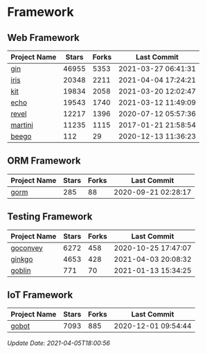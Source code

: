 # Framework

## Web Framework
| Project Name | Stars | Forks | Last Commit |
| ------------ | ----- | ----- | ----------- |
| [gin](https://github.com/gin-gonic/gin) | 46955 | 5353 | 2021-03-27 06:41:31 |
| [iris](https://github.com/kataras/iris) | 20348 | 2211 | 2021-04-04 17:24:21 |
| [kit](https://github.com/go-kit/kit) | 19834 | 2058 | 2021-03-20 12:02:47 |
| [echo](https://github.com/labstack/echo) | 19543 | 1740 | 2021-03-12 11:49:09 |
| [revel](https://github.com/revel/revel) | 12217 | 1396 | 2020-07-12 05:57:36 |
| [martini](https://github.com/go-martini/martini) | 11235 | 1115 | 2017-01-21 21:58:54 |
| [beego](https://github.com/astaxie/beego) | 112 | 29 | 2020-12-13 11:36:23 |

## ORM Framework
| Project Name | Stars | Forks | Last Commit |
| ------------ | ----- | ----- | ----------- |
| [gorm](https://github.com/jinzhu/gorm) | 285 | 88 | 2020-09-21 02:28:17 |

## Testing Framework
| Project Name | Stars | Forks | Last Commit |
| ------------ | ----- | ----- | ----------- |
| [goconvey](https://github.com/smartystreets/goconvey) | 6272 | 458 | 2020-10-25 17:47:07 |
| [ginkgo](https://github.com/onsi/ginkgo) | 4653 | 428 | 2021-04-03 20:08:32 |
| [goblin](https://github.com/franela/goblin) | 771 | 70 | 2021-01-13 15:34:25 |

## IoT Framework
| Project Name | Stars | Forks | Last Commit |
| ------------ | ----- | ----- | ----------- |
| [gobot](https://github.com/hybridgroup/gobot) | 7093 | 885 | 2020-12-01 09:54:44 |

*Update Date: 2021-04-05T18:00:56*